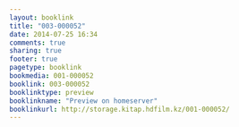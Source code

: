 ```yaml
---
layout: booklink
title: "003-000052"
date: 2014-07-25 16:34
comments: true
sharing: true
footer: true
pagetype: booklink 
bookmedia: 001-000052
booklink: 003-000052
booklinktype: preview
booklinkname: "Preview on homeserver"
booklinkurl: http://storage.kitap.hdfilm.kz/001-000052/
---
```

